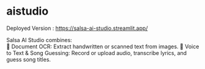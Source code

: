 # aistudio
Deployed Version : https://salsa-ai-studio.streamlit.app/

Salsa AI Studio combines:  
📄 Document OCR: Extract handwritten or scanned text from images. 
🎤 Voice to Text & Song Guessing: Record or upload audio, transcribe lyrics, and guess song titles.

